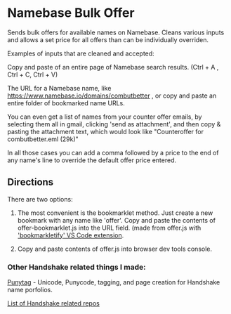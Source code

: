# Namebase Bulk Offer
Sends bulk offers for available names on Namebase. Cleans various inputs and allows a set price for all offers than can be individually overriden.

Examples of inputs that are cleaned and accepted:

Copy and paste of an entire page of Namebase search results. (Ctrl + A , Ctrl + C, Ctrl + V)

The URL for a Namebase name, like https://www.namebase.io/domains/combutbetter , or copy and paste an entire folder of bookmarked name URLs.

You can even get a list of names from your counter offer emails, by selecting them all in gmail, clicking 'send as attachment', and then copy & pasting the attachment text, which would look like "Counteroffer for combutbetter.eml (29k)"

In all those cases you can add a comma followed by a price to the end of any name's line to override the default offer price entered.

## Directions
There are two options:

1. The most convenient is the bookmarklet method. Just create a new bookmark with any name like 'offer'. Copy and paste the contents of offer-bookmarklet.js into the URL field. (made from offer.js with ['bookmarkletify' VS Code extension](https://marketplace.visualstudio.com/items?itemName=saasan.bookmarkletify).
   
2. Copy and paste contents of offer.js into browser dev tools console.

### Other Handshake related things I made:
[Punytag](https://github.com/i1li/punytag) - Unicode, Punycode, tagging, and page creation for Handshake name porfolios.

[List of Handshake related repos](https://github.com/stars/i1li/lists/hns)
